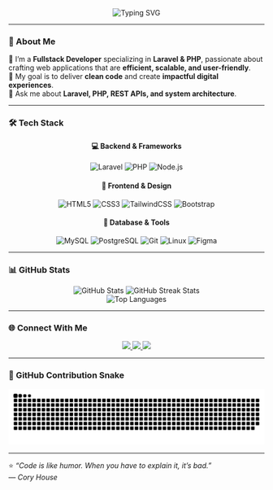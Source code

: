 <!-- Banner -->
<div align="center">
  <img src="https://readme-typing-svg.herokuapp.com?font=Poppins&weight=600&size=25&pause=1000&color=AFFF00&center=true&vCenter=true&width=600&lines=Hi+there!+👋+I'm+Chia+Wilsen;Fullstack+Developer+(Laravel%2FPHP);Building+Modern+and+Scalable+Web+Applications" alt="Typing SVG" />
</div>

---

### 💫 About Me
🚀 I’m a **Fullstack Developer** specializing in **Laravel & PHP**, passionate about crafting web applications that are **efficient, scalable, and user-friendly**.  
🎯 My goal is to deliver **clean code** and create **impactful digital experiences**.  
💬 Ask me about **Laravel, PHP, REST APIs, and system architecture**.

---

### 🛠️ Tech Stack

<div align="center">
  
#### 💻 Backend & Frameworks
![Laravel](https://img.shields.io/badge/Laravel-EF3B2D?style=for-the-badge&logo=laravel&logoColor=white)
![PHP](https://img.shields.io/badge/PHP-787CB5?style=for-the-badge&logo=php&logoColor=white)
![Node.js](https://img.shields.io/badge/Node.js-43853D?style=for-the-badge&logo=node.js&logoColor=white)

#### 🎨 Frontend & Design
![HTML5](https://img.shields.io/badge/HTML5-E34F26?style=for-the-badge&logo=html5&logoColor=white)
![CSS3](https://img.shields.io/badge/CSS3-1572B6?style=for-the-badge&logo=css3&logoColor=white)
![TailwindCSS](https://img.shields.io/badge/TailwindCSS-38BDF8?style=for-the-badge&logo=tailwind-css&logoColor=white)
![Bootstrap](https://img.shields.io/badge/Bootstrap-563D7C?style=for-the-badge&logo=bootstrap&logoColor=white)

#### 🧩 Database & Tools
![MySQL](https://img.shields.io/badge/MySQL-005C84?style=for-the-badge&logo=mysql&logoColor=white)
![PostgreSQL](https://img.shields.io/badge/PostgreSQL-336791?style=for-the-badge&logo=postgresql&logoColor=white)
![Git](https://img.shields.io/badge/Git-F1502F?style=for-the-badge&logo=git&logoColor=white)
![Linux](https://img.shields.io/badge/Linux-FCC624?style=for-the-badge&logo=linux&logoColor=black)
![Figma](https://img.shields.io/badge/Figma-F24E1E?style=for-the-badge&logo=figma&logoColor=white)

</div>

---

### 📊 GitHub Stats

<div align="center">
  <img height="150" src="https://github-readme-stats.vercel.app/api?username=wilsench&show_icons=true&theme=radical" alt="GitHub Stats" />
  <img height="150" src="https://github-readme-streak-stats.herokuapp.com/?user=wilsench&theme=radical" alt="GitHub Streak Stats" />
</div>

<div align="center">
  <img height="150" src="https://github-readme-stats.vercel.app/api/top-langs/?username=wilsench&layout=compact&theme=radical" alt="Top Languages" />
</div>

---

### 🌐 Connect With Me

<div align="center">
  <a href="https://linkedin.com/in/chiawilsen" target="_blank">
    <img src="https://img.shields.io/badge/LinkedIn-0A66C2?style=for-the-badge&logo=linkedin&logoColor=white" />
  </a>
  <a href="https://instagram.com/chwlsn_" target="_blank">
    <img src="https://img.shields.io/badge/Instagram-E4405F?style=for-the-badge&logo=instagram&logoColor=white" />
  </a>
  <a href="mailto:chiawilsen8899@gmail.com" target="_blank">
    <img src="https://img.shields.io/badge/Gmail-D14836?style=for-the-badge&logo=gmail&logoColor=white" />
  </a>
</div>

---

### 🐍 GitHub Contribution Snake

<div align="center">
  <img src="https://raw.githubusercontent.com/Platane/snk/output/github-contribution-grid-snake-dark.svg" alt="Snake animation" />
</div>

---

⭐️ *“Code is like humor. When you have to explain it, it’s bad.”*  
— *Cory House*
